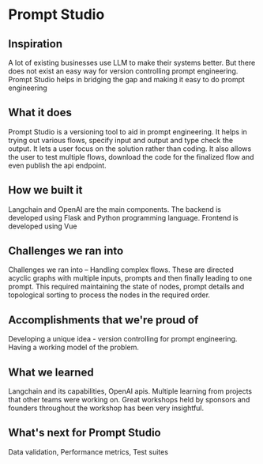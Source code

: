 # Prompt Studio

## Inspiration
A lot of existing businesses use LLM to make their systems better. But there does not exist an easy way for version controlling prompt engineering. Prompt Studio helps in bridging the gap and making it easy to do prompt engineering

## What it does
Prompt Studio is a versioning tool to aid in prompt engineering. It helps in trying out various flows, specify input and output and type check the output. It lets a user focus on the solution rather than coding. It also allows the user to test multiple flows, download the code for the finalized flow and even publish the api endpoint.

## How we built it
Langchain and OpenAI are the main components. The backend is developed using Flask and Python programming language. Frontend is developed using Vue

## Challenges we ran into
Challenges we ran into – Handling complex flows. These are directed acyclic graphs with multiple inputs, prompts and then finally leading to one prompt. This required maintaining the state of nodes, prompt details and topological sorting to process the nodes in the required order.

## Accomplishments that we're proud of
Developing a unique idea - version controlling for prompt engineering. Having a working model of the problem.

## What we learned
Langchain and its capabilities, OpenAI apis. Multiple learning from projects that other teams were working on. Great workshops held by sponsors and founders throughout the workshop has been very insightful.

## What's next for Prompt Studio
Data validation, Performance metrics, Test suites

